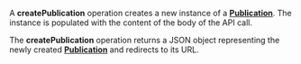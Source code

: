 A **createPublication** operation creates a new instance of a [**Publication**](#tag/publications). The instance is populated with the content of the body of the API call.

The **createPublication** operation returns a JSON object representing the newly created [**Publication**](#tag/publications) and redirects to its URL.
